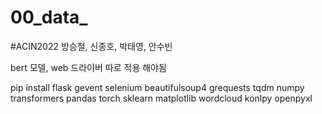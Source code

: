 # 00_data_
#ACIN2022 방승철, 신종호, 박태영, 안수빈

bert 모델, web 드라이버 따로 적용 해야됨

pip install
flask
gevent
selenium
beautifulsoup4
grequests
tqdm
numpy
transformers
pandas
torch
sklearn
matplotlib
wordcloud
konlpy
openpyxl
